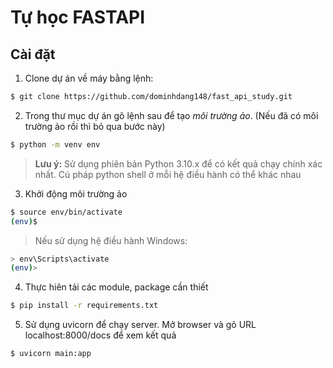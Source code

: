 # Tự học FASTAPI

## Cài đặt

1. Clone dự án về máy bằng lệnh:

```bash
$ git clone https://github.com/dominhdang148/fast_api_study.git
```

2. Trong thư mục dự án gõ lệnh sau để tạo _môi trường ảo_. (Nếu đã có môi trường ảo rồi thì bỏ qua bước này)

```bash
$ python -m venv env
```

> **Lưu ý:** Sử dụng phiên bản Python 3.10.x để có kết quả chạy chính xác nhất. Cú pháp python shell ở mỗi hệ điều hành có thể khác nhau

3. Khởi động môi trường ảo

```bash
$ source env/bin/activate
(env)$
```

> Nếu sử dụng hệ điều hành Windows:

```bash
> env\Scripts\activate
(env)>
```

4. Thực hiên tải các module, package cần thiết

```bash
$ pip install -r requirements.txt
```

5. Sử dụng uvicorn để chạy server. Mở browser và gõ URL localhost:8000/docs để xem kết quả

```bash
$ uvicorn main:app
```

